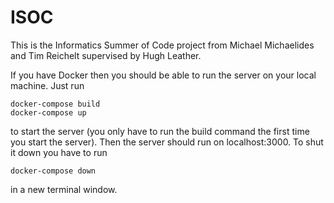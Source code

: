 # ISOC

This is the Informatics Summer of Code project from Michael Michaelides and Tim Reichelt supervised by Hugh Leather.

If you have Docker then you should be able to run the server on your local machine. Just run 
```
docker-compose build  
docker-compose up 
```
to start the server (you only have to run the build command the first time you start the server). Then the server should run on localhost:3000. To shut it down you have to run 
```
docker-compose down
```
in a new terminal window. 
